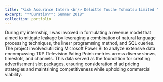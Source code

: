 ```yaml
---
title: "Risk Assurance Intern <br/> Deloitte Touché Tohmatsu Limited "
excerpt: "**Duration**: Summer 2018"
collection: portfolio
---
```



During my internship, I was involved in formulating a revenue model that aimed to mitigate leakage by leveraging a combination of natural language processing techniques, the linear programming method, and SQL queries. The project involved utilizing Microsoft Power BI to analyze extensive data encompassing TRP (Television Rating Point) metrics across diverse shows, timeslots, and channels. This data served as the foundation for creating advertisement slot packages, ensuring consideration of ad pricing strategies and maintaining competitiveness while upholding commercial viability.